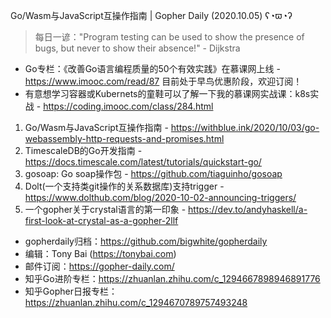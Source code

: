 Go/Wasm与JavaScript互操作指南 | Gopher Daily (2020.10.05) ʕ◔ϖ◔ʔ

>每日一谚："Program testing can be used to show the presence of bugs, but never to show their absence!" - Dijkstra

* Go专栏：《改善Go语言编程质量的50个有效实践》在慕课网上线 - https://www.imooc.com/read/87 目前处于早鸟优惠阶段，欢迎订阅！ 
* 有意想学习容器或Kubernets的童鞋可以了解一下我的慕课网实战课：k8s实战 - https://coding.imooc.com/class/284.html

1. Go/Wasm与JavaScript互操作指南 - https://withblue.ink/2020/10/03/go-webassembly-http-requests-and-promises.html
2. TimescaleDB的Go开发指南 - https://docs.timescale.com/latest/tutorials/quickstart-go/
3. gosoap: Go soap操作包 - https://github.com/tiaguinho/gosoap
4. Dolt(一个支持类git操作的关系数据库)支持trigger - https://www.dolthub.com/blog/2020-10-02-announcing-triggers/
5. 一个gopher关于crystal语言的第一印象 - https://dev.to/andyhaskell/a-first-look-at-crystal-as-a-gopher-2llf

* gopherdaily归档：https://github.com/bigwhite/gopherdaily
* 编辑：Tony Bai (https://tonybai.com)
* 邮件订阅：https://gopher-daily.com/
* 知乎Go进阶专栏：https://zhuanlan.zhihu.com/c_1294667898946891776
* 知乎Gopher日报专栏：https://zhuanlan.zhihu.com/c_1294670789757493248


